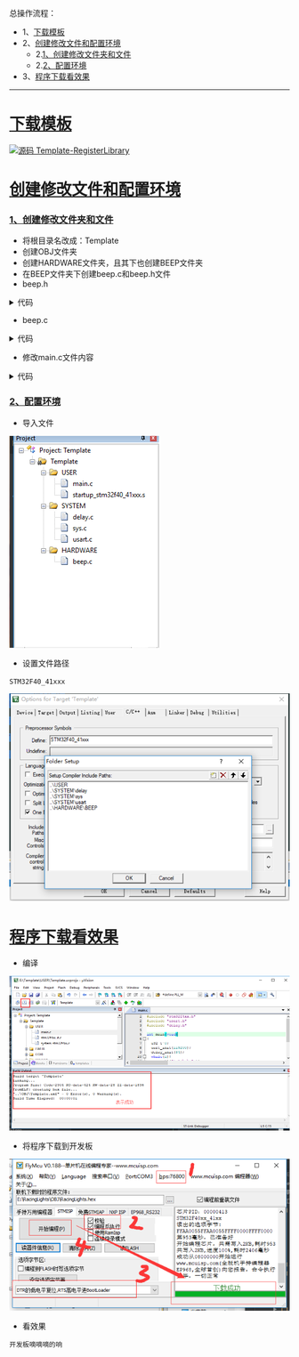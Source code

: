 总操作流程：
- 1、[下载模板](#STM-M4-01)
- 2、[创建修改文件和配置环境](#STM-M4-02)
    - 2.[1、创建修改文件夹和文件](#STM-M4-02-01)
    - 2.[2、配置环境](#STM-M4-02-02)
- 3、[程序下载看效果](#STM-M4-03)


***

# <a name="STM-M4-01" href="#" >下载模板</a>

[![](https://img.shields.io/badge/源码-Template--RegisterLibrary-blue.svg "源码 Template-RegisterLibrary")](https://github.com/lidekai/Template-RegisterLibrary.git)

# <a name="STM-M4-02" href="#" >创建修改文件和配置环境</a>

### <a name="STM-M4-02-01" href="#" >1、创建修改文件夹和文件</a>
- 将根目录名改成：Template
- 创建OBJ文件夹
- 创建HARDWARE文件夹，且其下也创建BEEP文件夹
- 在BEEP文件夹下创建beep.c和beep.h文件
- beep.h

<details>
<summary>代码</summary>

```c
#ifndef __BEEP_H
#define __BEEP_H
#include "sys.h"

#define BEEP PFout(8) // 蜂鸣器控制 IO

void BEEP_Init(void); //初始化

#endif

```

</details>

- beep.c

<details>
<summary>代码</summary>

```c
#include "beep.h"
//初始化 PB8 为输出口.并使能这个口的时钟
//蜂鸣器初始化
void BEEP_Init(void)
{
	RCC->AHB1ENR|=1<<5; //使能 PORTF 时钟
	/**
	* 作用：PF8 设置,下拉
	* 解释：
	*      GPIOF:是IO 口。
	*      PIN8：是引脚编号，定义值是：1<<8。
	*      GPIO_MODE_OUT：是普通输出模式，定义值是：1。
	*      GPIO_OTYPE_PP：是推挽输出，定义值是：0。
	*      GPIO_SPEED_100M：是GPIO 速度 100Mhz，定义值是：3。
	*      GPIO_PUPD_PD: 是下拉，定义值是：2。
	*/
	GPIO_Set(GPIOF,
					 PIN8,
					 GPIO_MODE_OUT,
					 GPIO_OTYPE_PP,
					 GPIO_SPEED_100M,
					 GPIO_PUPD_PD);
	BEEP=0; //关闭蜂鸣器
}


```

</details>


- 修改main.c文件内容

<details>
<summary>代码</summary>

```c
#include "sys.h"
#include "delay.h"
#include "beep.h"

int main(void)
{
	Stm32_Clock_Init(336,8,2,7);//设置时钟,168Mhz
	delay_init(168); //初始化延时函数
	BEEP_Init(); //初始化蜂鸣器端口
	while(1)
	{
		BEEP=0;
		delay_ms(300);
		BEEP=1;
		delay_ms(300);
	}
}


```

</details>

### <a name="STM-M4-02-02" href="#" >2、配置环境</a>
- 导入文件

![](image/3-1.png)

- 设置文件路径

`STM32F40_41xxx`

![](image/3-2.png)


# <a name="STM-M4-03" href="#" >程序下载看效果</a>
- 编译

![](image/2-3.png)

- 将程序下载到开发板

![](image/2-4.png)

- 看效果

`开发板嘀嘀嘀的响`